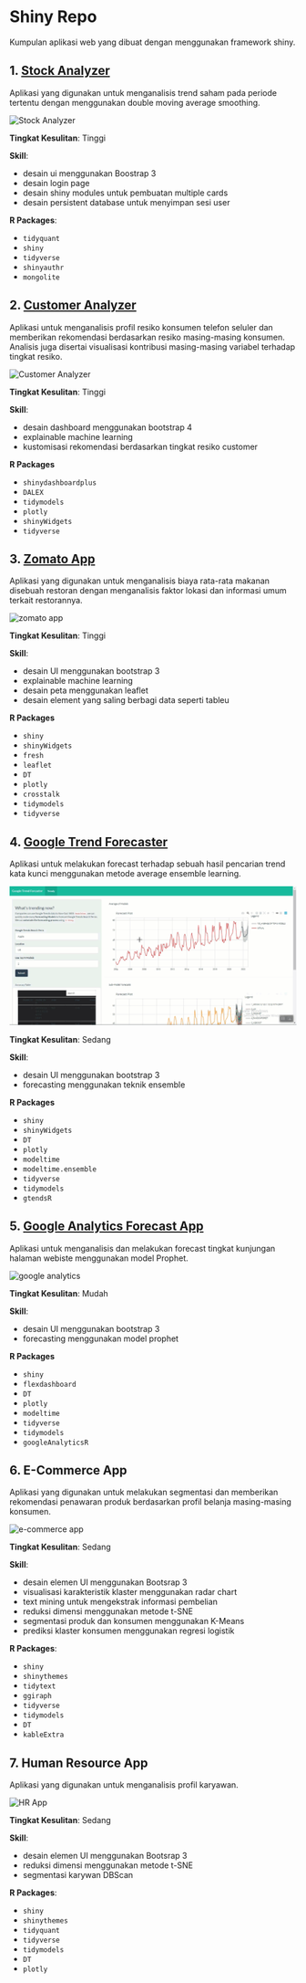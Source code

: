 # Shiny Repo

Kumpulan aplikasi web yang dibuat dengan menggunakan framework shiny.

## 1. [Stock Analyzer](https://rosidi-second.shinyapps.io/idx_analyzer/)

Aplikasi yang digunakan untuk menganalisis trend saham pada periode tertentu dengan menggunakan double moving average smoothing.

![Stock Analyzer](./img/stock.gif)

**Tingkat Kesulitan**: Tinggi

**Skill**:

* desain ui menggunakan Boostrap 3
* desain login page
* desain shiny modules untuk pembuatan multiple cards
* desain persistent database untuk menyimpan sesi user

**R Packages**:

* `tidyquant`
* `shiny`
* `tidyverse`
* `shinyauthr`
* `mongolite`

## 2. [Customer Analyzer](https://rosidi-second.shinyapps.io/customer_analytics/)

Aplikasi untuk menganalisis profil resiko konsumen telefon seluler dan memberikan rekomendasi berdasarkan resiko masing-masing konsumen. Analisis juga disertai visualisasi kontribusi masing-masing variabel terhadap tingkat resiko.

![Customer Analyzer](./img/customer.gif)

**Tingkat Kesulitan**: Tinggi

**Skill**:

* desain dashboard menggunakan bootstrap 4
* explainable machine learning
* kustomisasi rekomendasi berdasarkan tingkat resiko customer

**R Packages**

* `shinydashboardplus`
* `DALEX`
* `tidymodels`
* `plotly`
* `shinyWidgets`
* `tidyverse`

## 3. [Zomato App](https://moh-rosidi.shinyapps.io/zomato_apps/)

Aplikasi yang digunakan untuk menganalisis biaya rata-rata makanan disebuah restoran dengan menganalisis faktor lokasi dan informasi umum terkait restorannya.

![zomato app](./img/zomato.gif)

**Tingkat Kesulitan**: Tinggi

**Skill**:

* desain UI menggunakan bootstrap 3
* explainable machine learning
* desain peta menggunakan leaflet
* desain element yang saling berbagi data seperti tableu

**R Packages**

* `shiny`
* `shinyWidgets`
* `fresh`
* `leaflet`
* `DT`
* `plotly`
* `crosstalk`
* `tidymodels`
* `tidyverse`

## 4. [Google Trend Forecaster](https://moh-rosidi.shinyapps.io/google_trend_app/)

Aplikasi untuk melakukan forecast terhadap sebuah hasil pencarian trend kata kunci menggunakan metode average ensemble learning.

![google trend forecaster](./img/gtend.gif)

**Tingkat Kesulitan**: Sedang

**Skill**:

* desain UI menggunakan bootstrap 3
* forecasting menggunakan teknik ensemble

**R Packages**

* `shiny`
* `shinyWidgets`
* `DT`
* `plotly`
* `modeltime`
* `modeltime.ensemble`
* `tidyverse`
* `tidymodels`
* `gtendsR`

## 5. [Google Analytics Forecast App](https://moh-rosidi.shinyapps.io/03_ga_prophet_forecast_app/)

Aplikasi untuk menganalisis dan melakukan forecast tingkat kunjungan halaman webiste menggunakan model Prophet.

![google analytics](./img/ganalytics.gif)

**Tingkat Kesulitan**: Mudah

**Skill**:

* desain UI menggunakan bootstrap 3
* forecasting menggunakan model prophet

**R Packages**

* `shiny`
* `flexdashboard`
* `DT`
* `plotly`
* `modeltime`
* `tidyverse`
* `tidymodels`
* `googleAnalyticsR`

## 6. E-Commerce App

Aplikasi yang digunakan untuk melakukan segmentasi dan memberikan rekomendasi penawaran produk berdasarkan profil belanja masing-masing konsumen.

![e-commerce app](./img/ecommerce.gif)

**Tingkat Kesulitan**: Sedang

**Skill**:

* desain elemen UI menggunakan Bootsrap 3
* visualisasi karakteristik klaster menggunakan radar chart
* text mining untuk mengekstrak informasi pembelian
* reduksi dimensi menggunakan metode t-SNE
* segmentasi produk dan konsumen menggunakan K-Means
* prediksi klaster konsumen menggunakan regresi logistik

**R Packages**:

* `shiny`
* `shinythemes`
* `tidytext`
* `ggiraph`
* `tidyverse`
* `tidymodels`
* `DT`
* `kableExtra`

## 7. Human Resource App

Aplikasi yang digunakan untuk menganalisis profil karyawan.

![HR App](./img/human.gif)

**Tingkat Kesulitan**: Sedang

**Skill**:

* desain elemen UI menggunakan Bootsrap 3
* reduksi dimensi menggunakan metode t-SNE
* segmentasi karywan DBScan

**R Packages**:

* `shiny`
* `shinythemes`
* `tidyquant`
* `tidyverse`
* `tidymodels`
* `DT`
* `plotly`
